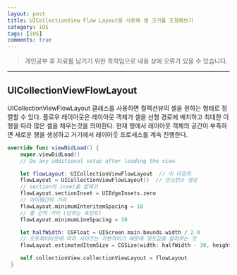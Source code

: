 ```yaml
---
layout: post
title: UICollectionView Flow Layout을 사용해 셀 크기를 조절해보기
category: iOS
tags: [iOS]
comments: true
---
```


> 개인공부 후 자료를 남기기 위한 목적임으로 내용 상에 오류가 있을 수 있습니다.    

<hr>

## UICollectionViewFlowLayout

UICollectionViewFlowLayout 클래스를 사용하면 컬렉션뷰의 셀을 원하는 형태로 정렬할 수 있다. 플로우 레이아웃은 레이아웃 객체가 셀을 선형 경로에 배치하고 최대한 이 행을 따라 많은 셀을 채우는것을 의미한다. 현재 행에서 레이아웃 객체의 공간이 부족하면 새로운 행을 생성하고 거기에서 레이아웃 프로세스를 계속 진행한다.

```swift
override func viewDidLoad() {
    super.viewDidLoad()
    // Do any additional setup after loading the view.

    let flowLayout: UICollectionViewFlowLayout  // 이 타입의
    flowLayout = UICollectionViewFlowLayout()  // 인스턴스 생성
    // section의 inset을 없애고
    flowLayout.sectionInset = UIEdgeInsets.zero
    // 아이템간의 거리
    flowLayout.minimumInteritemSpacing = 10
    // 줄 간의 거리 (단위는 포인트)
    flowLayout.minimumLineSpacing = 10

    let halfWidth: CGFloat = UIScreen.main.bounds.width / 2.0
    // 오토레이아웃에 따라 사이즈는 가변적이기 때문에 정도값을 알려주는 것
    flowLayout.estimatedItemSize = CGSize(width: halfWidth - 30, height: 90)

    self.collectionView.collectionViewLayout = flowLayout
 }
```

